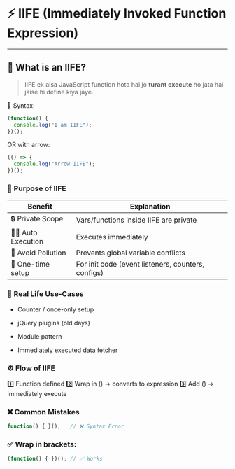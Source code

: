  # ⚡ IIFE (Immediately Invoked Function Expression)

---

## 🔰 What is an IIFE?

> IIFE ek aisa JavaScript function hota hai jo **turant execute** ho jata hai jaise hi define kiya jaye.

📌 Syntax:
```js
(function() {
  console.log("I am IIFE");
})();
```
OR with arrow:
```js
(() => {
  console.log("Arrow IIFE");
})();
```

### 🎯 Purpose of IIFE
| Benefit              | Explanation                                        |
| -------------------- | -------------------------------------------------- |
| 🔒 Private Scope     | Vars/functions inside IIFE are private             |
| 🏃‍♂️ Auto Execution | Executes immediately                               |
| 🎯 Avoid Pollution   | Prevents global variable conflicts                 |
| 🔄 One-time setup    | For init code (event listeners, counters, configs) |

### 🧠 Real Life Use-Cases
- Counter / once-only setup

- jQuery plugins (old days)

- Module pattern

- Immediately executed data fetcher

### ⚙️ Flow of IIFE
1️⃣ Function defined
2️⃣ Wrap in () → converts to expression
3️⃣ Add () → immediately execute

### ❌ Common Mistakes
```js
function() { }();   // ❌ Syntax Error
```

### ✅ Wrap in brackets:
```js
(function() { })(); // ✅ Works
```


